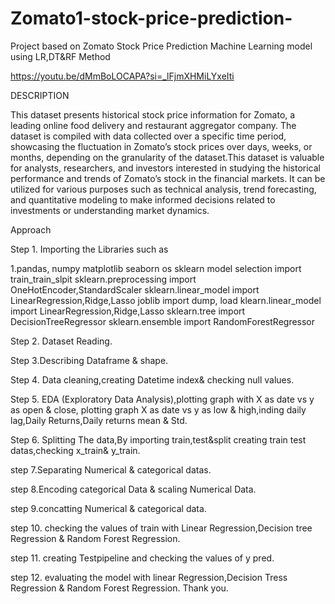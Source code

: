 # Zomato1-stock-price-prediction-
Project based on Zomato Stock Price Prediction Machine Learning model using LR,DT&amp;RF Method

https://youtu.be/dMmBoLOCAPA?si=_lFjmXHMiLYxeIti

DESCRIPTION

This dataset presents historical stock price information for Zomato, a leading online food delivery and restaurant aggregator company. The dataset is compiled with data collected over a specific time period, showcasing the fluctuation in Zomato’s stock prices over days, weeks, or months, depending on the granularity of the dataset.This dataset is valuable for analysts, researchers, and investors interested in studying the historical performance and trends of Zomato’s stock in the financial markets. It can be utilized for various purposes such as technical analysis, trend forecasting, and quantitative modeling to make informed decisions related to investments or understanding market dynamics.

Approach

Step 1. Importing the Libraries such as

1.pandas,
numpy
matplotlib
seaborn
os
sklearn model selection import train_train_slpit
sklearn.preprocessing import OneHotEncoder,StandardScaler
sklearn.linear_model import LinearRegression,Ridge,Lasso
joblib import dump, load
klearn.linear_model import LinearRegression,Ridge,Lasso
sklearn.tree import DecisionTreeRegressor
sklearn.ensemble import RandomForestRegressor

Step 2. Dataset Reading.

Step 3.Describing Dataframe & shape.

Step 4. Data cleaning,creating Datetime index& checking null values.

Step 5. EDA (Exploratory Data Analysis),plotting graph with X as date vs y as open & close,
plotting graph X as date vs y as low & high,inding daily lag,Daily Returns,Daily returns mean & Std.

Step 6. Splitting The data,By importing train,test&split creating train test datas,checking x_train& y_train.

step 7.Separating Numerical & categorical datas.

step 8.Encoding categorical Data & scaling Numerical Data.

step 9.concatting Numerical & categorical data.

step 10. checking the values of train with Linear Regression,Decision tree Regression & Random Forest Regression.

step 11. creating Testpipeline and checking the values of y pred.

step 12. evaluating the model with linear Regression,Decision Tress Regression & Random Forest Regression.
Thank you.
